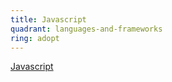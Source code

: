 ```yaml
---
title: Javascript
quadrant: languages-and-frameworks
ring: adopt
---
```


[Javascript](https://developer.mozilla.org/en-US/docs/Web/javascript)
